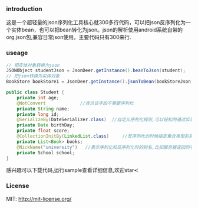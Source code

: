 ### introduction

这是一个超轻量的json序列化工具核心就300多行代码，可以把json反序列化为一个实体bean，也可以把bean转化为json。json的解析使用android系统自带的org.json包,兼容日常json使用。主要代码只有300来行.

### useage
   
```java
// 把实体对象转换为json
JSONObject studentJson = JsonDeer.getInstance().beanToJson(student);
// 把json转换为实体对象
BookStore bookStore1 = JsonDeer.getInstance().jsonToBean(bookStoreJson,BookStore.class);
```
  
```java
public class Student {
    private int age;
    @NotConvert             //表示该字段不需要序列化
    private String name;
    private long id;
    @SerializeBy(DateSerializer.class)  //自定义序列化规则,可以轻松的通过实现Serializer接口自定义规则
    private Date birthDay;
    private float score;
    @CollectionInitBy(LinkedList.class)     //反序列化的时候指定集合类型的具体实现类型,如果不指定,所有集合类型默认会使用ArrayList
    private List<Book> books;
    @NickName("university")   //表示序列化和反序列化时的别名,比如服务器返回的字段是university 本地字段是school
    private School school;
}
```

感兴趣可以下载代码,运行sample查看详细信息,欢迎star&pr;

### License
   
MIT: http://mit-license.org/